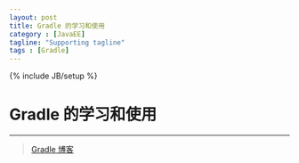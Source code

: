 ```yaml
---
layout: post
title: Gradle 的学习和使用
category : [JavaEE]
tagline: "Supporting tagline"
tags : [Gradle]
---
```

{% include JB/setup %}
# Gradle 的学习和使用
---

> [Gradle 博客](https://www.cnblogs.com/davenkin/tag/gradle/)

<!--break-->